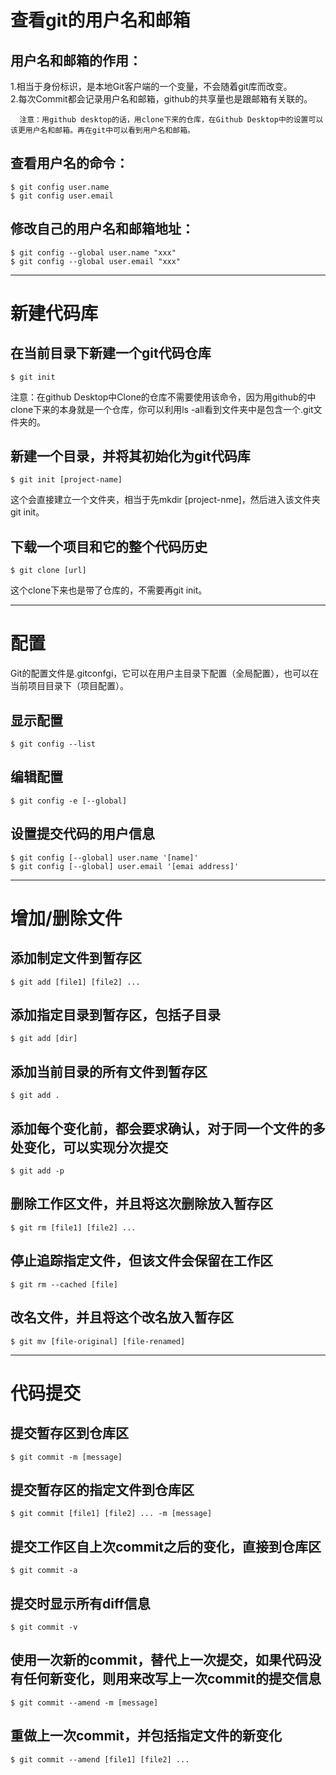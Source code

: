 # 查看git的用户名和邮箱
## 用户名和邮箱的作用：  
   1.相当于身份标识，是本地Git客户端的一个变量，不会随着git库而改变。  
   2.每次Commit都会记录用户名和邮箱，github的共享量也是跟邮箱有关联的。  

      注意：用github desktop的话，用clone下来的仓库，在Github Desktop中的设置可以该更用户名和邮箱。再在git中可以看到用户名和邮箱。

## 查看用户名的命令：
```
$ git config user.name
$ git config user.email
```
## 修改自己的用户名和邮箱地址：
```
$ git config --global user.name "xxx"
$ git config --global user.email "xxx"
```
---

# 新建代码库
## 在当前目录下新建一个git代码仓库
```
$ git init
```
注意：在github Desktop中Clone的仓库不需要使用该命令，因为用github的中clone下来的本身就是一个仓库，你可以利用ls -all看到文件夹中是包含一个.git文件夹的。

## 新建一个目录，并将其初始化为git代码库
```
$ git init [project-name]
```
这个会直接建立一个文件夹，相当于先mkdir [project-nme]，然后进入该文件夹git init。

## 下载一个项目和它的整个代码历史

```
$ git clone [url]
```
这个clone下来也是带了仓库的，不需要再git init。

---
# 配置
Git的配置文件是.gitconfgi，它可以在用户主目录下配置（全局配置），也可以在当前项目目录下（项目配置）。
## 显示配置
```
$ git config --list
```
## 编辑配置
```
$ git config -e [--global]
```
## 设置提交代码的用户信息
```
$ git config [--global] user.name '[name]'
$ git config [--global] user.email '[emai address]'
```

---
# 增加/删除文件
## 添加制定文件到暂存区
```
$ git add [file1] [file2] ...
```

## 添加指定目录到暂存区，包括子目录
```
$ git add [dir]
```

## 添加当前目录的所有文件到暂存区
```
$ git add .
```

## 添加每个变化前，都会要求确认，对于同一个文件的多处变化，可以实现分次提交
```
$ git add -p
```

## 删除工作区文件，并且将这次删除放入暂存区
```
$ git rm [file1] [file2] ...
```

## 停止追踪指定文件，但该文件会保留在工作区
```
$ git rm --cached [file]
```

## 改名文件，并且将这个改名放入暂存区
```
$ git mv [file-original] [file-renamed]
```

---
# 代码提交
## 提交暂存区到仓库区
```
$ git commit -m [message]
```

## 提交暂存区的指定文件到仓库区
```
$ git commit [file1] [file2] ... -m [message]
```

## 提交工作区自上次commit之后的变化，直接到仓库区
```
$ git commit -a
```

## 提交时显示所有diff信息
```
$ git commit -v
```

## 使用一次新的commit，替代上一次提交，如果代码没有任何新变化，则用来改写上一次commit的提交信息
```
$ git commit --amend -m [message]
```

## 重做上一次commit，并包括指定文件的新变化
```
$ git commit --amend [file1] [file2] ...
```